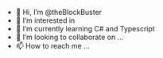 - 👋 Hi, I’m @theBlockBuster
- 👀 I’m interested in 
- 🌱 I’m currently learning C# and Typescript 
- 💞️ I’m looking to collaborate on ...
- 📫 How to reach me ...

<!---
theBlockBuster/theBlockBuster is a ✨ special ✨ repository because its `README.md` (this file) appears on your GitHub profile.
You can click the Preview link to take a look at your changes.
--->
